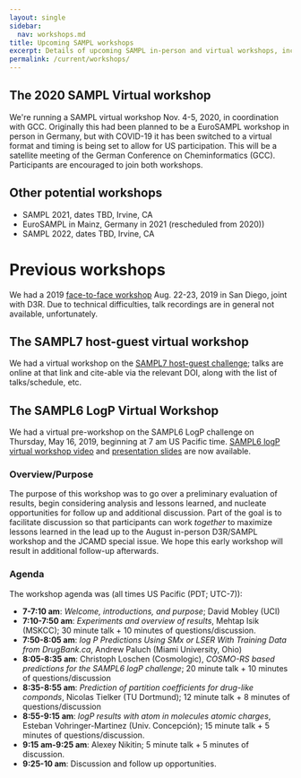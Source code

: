 ```yaml
---
layout: single
sidebar:
  nav: workshops.md
title: Upcoming SAMPL workshops
excerpt: Details of upcoming SAMPL in-person and virtual workshops, including agendas as applicable.
permalink: /current/workshops/
---
```


## The 2020 SAMPL Virtual workshop

We're running a SAMPL virtual workshop Nov. 4-5, 2020, in coordination with GCC. Originally this had been planned to be a EuroSAMPL workshop in person in Germany, but with COVID-19 it has been switched to a virtual format and timing is being set to allow for US participation. This will be a satellite meeting of the German Conference on Cheminformatics (GCC). Participants are encouraged to join both workshops.  

## Other potential workshops

- SAMPL 2021, dates TBD, Irvine, CA
- EuroSAMPL in Mainz, Germany in 2021 (rescheduled from 2020))
- SAMPL 2022, dates TBD, Irvine, CA

# Previous workshops

We had a 2019 [face-to-face workshop](https://drugdesigndata.org/about/d3r-2019-workshop) Aug. 22-23, 2019 in San Diego, joint with D3R. Due to technical difficulties, talk recordings are in general not available, unfortunately.

## The SAMPL7 host-guest virtual workshop

We had a virtual workshop on the [SAMPL7 host-guest challenge](https://zenodo.org/record/3674155); talks are online at that link and cite-able via the relevant DOI, along with the list of talks/schedule, etc.

## The SAMPL6 LogP Virtual Workshop

We had a virtual pre-workshop on the SAMPL6 LogP challenge on Thursday, May 16, 2019, beginning at 7 am US Pacific time.  [SAMPL6 logP virtual workshop video](https://www.youtube.com/watch?v=FWUPXG8U3UE) and [presentation slides](https://github.com/choderalab/SAMPL6-logP-challenge-virtual-workshop) are now available.


### Overview/Purpose

The purpose of this workshop was to go over a preliminary evaluation of results, begin considering analysis and lessons learned, and nucleate opportunities for follow up and additional discussion. Part of the goal is to facilitate discussion so that participants can work *together* to maximize lessons learned in the lead up to the August in-person D3R/SAMPL workshop and the JCAMD special issue.
We hope this early workshop will result in additional follow-up afterwards.

### Agenda

The workshop agenda was (all times US Pacific (PDT; UTC-7)):
- **7-7:10 am**: *Welcome, introductions, and purpose*; David Mobley (UCI)
- **7:10-7:50 am**: *Experiments and overview of results*, Mehtap Isik (MSKCC); 30 minute talk + 10 minutes of questions/discussion.
- **7:50-8:05 am**: *log P Predictions Using SMx or LSER With Training Data from DrugBank.ca*, Andrew Paluch (Miami University, Ohio)
- **8:05-8:35 am**: Christoph Loschen (Cosmologic), *COSMO-RS based predictions for the SAMPL6 logP challenge*; 20 minute talk + 10 minutes of questions/discussion
- **8:35-8:55 am**: *Prediction of partition coefficients for drug-like componds*, Nicolas Tielker (TU Dortmund); 12 minute talk + 8 minutes of questions/discussion
- **8:55-9:15 am**: *logP results with atom in molecules atomic charges*, Esteban Vohringer-Martinez (Univ. Concepción); 15 minute talk + 5 minutes of questions/discussion.
- **9:15 am-9:25 am**: Alexey Nikitin; 5 minute talk + 5 minutes of discussion.
- **9:25-10 am**: Discussion and follow up opportunities.
